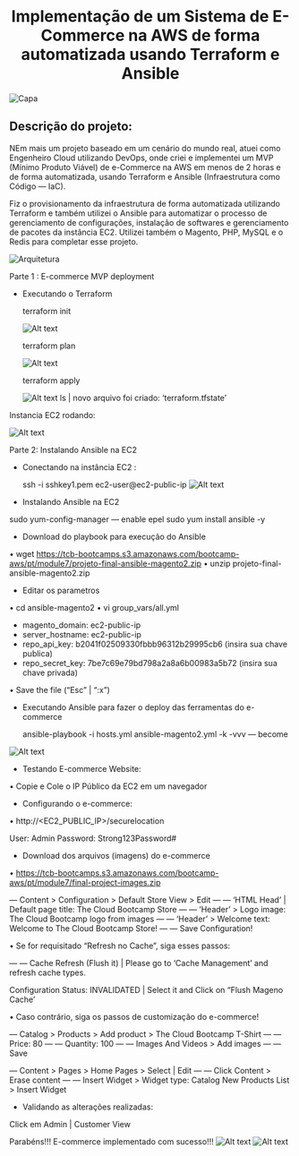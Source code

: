 <p align="center">
  <h1 align="center">Implementação de um Sistema de E-Commerce na AWS de forma automatizada usando Terraform e Ansible</h1>
</p>

![Capa](./PORTFOLIOPROJETO_AWSMODULO7_CAPA-220624-162854.png)

## Descrição do projeto:
NEm mais um projeto baseado em um cenário do mundo real, atuei como Engenheiro Cloud utilizando DevOps, onde criei e implementei um MVP (Mínimo Produto Viável) de e-Commerce na AWS em menos de 2 horas e de forma automatizada, usando Terraform e Ansible (Infraestrutura como Código — IaC).

Fiz o provisionamento da infraestrutura de forma automatizada utilizando Terraform e também utilizei o Ansible para automatizar o processo de gerenciamento de configurações, instalação de softwares e gerenciamento de pacotes da instância EC2. Utilizei também o Magento, PHP, MySQL e o Redis para completar esse projeto.

![Arquitetura](./PORTFOLIOPROJETO_AWSMODULO7_ARQUITETURA-220624-162854.png)

Parte 1 : E-commerce MVP deployment

- Executando o Terraform

    <p>terraform init<p>

    ![Alt text](image.png)
    <p>terraform plan<p>

    ![Alt text](image-1.png)
    <p>terraform apply<p>

    ![Alt text](image-2.png)
ls | novo arquivo foi criado: ‘terraform.tfstate’

Instancia EC2 rodando:

![Alt text](image-3.png)

Parte 2: Instalando Ansible na EC2

- Conectando na instância EC2 :

    ssh -i sshkey1.pem ec2-user@ec2-public-ip
![Alt text](image-4.png)
- Instalando Ansible na EC2

sudo yum-config-manager — enable epel
sudo yum install ansible -y

- Download do playbook para execução do Ansible

• wget https://tcb-bootcamps.s3.amazonaws.com/bootcamp-aws/pt/module7/projeto-final-ansible-magento2.zip
• unzip projeto-final-ansible-magento2.zip

- Editar os parametros

• cd ansible-magento2
• vi group_vars/all.yml

* magento_domain: ec2-public-ip
* server_hostname: ec2-public-ip
* repo_api_key: b2041f02509330fbbb96312b29995cb6 (insira sua chave publica)
* repo_secret_key: 7be7c69e79bd798a2a8a6b00983a5b72 (insira sua chave privada)

• Save the file (“Esc” | “:x”)

- Executando Ansible para fazer o deploy das ferramentas do e-commerce

    ansible-playbook -i hosts.yml ansible-magento2.yml -k -vvv — become

![Alt text](image-5.png)

- Testando E-commerce Website:

• Copie e Cole o IP Público da EC2 em um navegador

- Configurando o e-commerce:

• http://<EC2_PUBLIC_IP>/securelocation

User: Admin
Password: Strong123Password#

- Download dos arquivos (imagens) do e-commerce

• https://tcb-bootcamps.s3.amazonaws.com/bootcamp-aws/pt/module7/final-project-images.zip

— Content > Configuration > Default Store View > Edit
— — ‘HTML Head’ | Default page title: The Cloud Bootcamp Store
— — ‘Header’ > Logo image: The Cloud Bootcamp logo from images
— — ‘Header’ > Welcome text: Welcome to The Cloud Bootcamp Store!
— — Save Configuration!

• Se for requisitado “Refresh no Cache”, siga esses passos:

— — Cache Refresh (Flush it) | Please go to ‘Cache Management’ and refresh cache types.

Configuration Status: INVALIDATED | Select it and Click on “Flush Mageno Cache’

• Caso contrário, siga os passos de customização do e-commerce!

— Catalog > Products > Add product > The Cloud Bootcamp T-Shirt
— — Price: 80
— — Quantity: 100
— — Images And Videos > Add images
— — Save

— Content > Pages > Home Pages > Select | Edit
— — Click Content > Erase content
— — Insert Widget > Widget type: Catalog New Products List > Insert Widget

- Validando as alterações realizadas:

Click em Admin | Customer View

Parabéns!!! E-commerce implementado com sucesso!!!
![Alt text](image-6.png)
![Alt text](image-7.png)